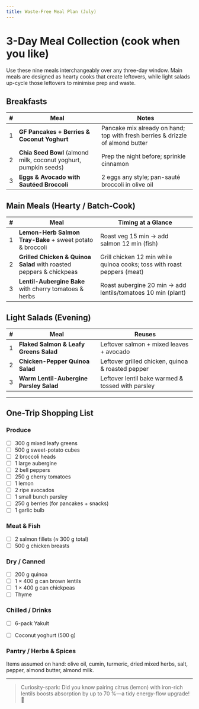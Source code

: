 ```yaml
---
title: Waste-Free Meal Plan (July)
---
```


# 3-Day Meal Collection (cook when you like)

Use these nine meals interchangeably over any three-day window. Main meals are designed as hearty cooks that create leftovers, while light salads up-cycle those leftovers to minimise prep and waste.

## Breakfasts
| # | Meal | Notes |
| --- | --- | --- |
| 1 | **GF Pancakes + Berries & Coconut Yoghurt** | Pancake mix already on hand; top with fresh berries & drizzle of almond butter |
| 2 | **Chia Seed Bowl** (almond milk, coconut yoghurt, pumpkin seeds) | Prep the night before; sprinkle cinnamon |
| 3 | **Eggs & Avocado with Sautéed Broccoli** | 2 eggs any style; pan-sauté broccoli in olive oil |

## Main Meals (Hearty / Batch-Cook)
| # | Meal | Timing at a Glance |
| --- | --- | --- |
| 1 | **Lemon-Herb Salmon Tray-Bake** + sweet potato & broccoli | Roast veg 15 min → add salmon 12 min (fish) |
| 2 | **Grilled Chicken & Quinoa Salad** with roasted peppers & chickpeas | Grill chicken 12 min while quinoa cooks; toss with roast peppers (meat) |
| 3 | **Lentil-Aubergine Bake** with cherry tomatoes & herbs | Roast aubergine 20 min → add lentils/tomatoes 10 min (plant) |

## Light Salads (Evening)
| # | Meal | Reuses |
| --- | --- | --- |
| 1 | **Flaked Salmon & Leafy Greens Salad** | Leftover salmon + mixed leaves + avocado |
| 2 | **Chicken-Pepper Quinoa Salad** | Leftover grilled chicken, quinoa & roasted pepper |
| 3 | **Warm Lentil-Aubergine Parsley Salad** | Leftover lentil bake warmed & tossed with parsley |

---

## One-Trip Shopping List

### Produce
- [ ] 300 g mixed leafy greens  
- [ ] 500 g sweet-potato cubes  
- [ ] 2 broccoli heads  
- [ ] 1 large aubergine  
- [ ] 2 bell peppers  
- [ ] 250 g cherry tomatoes  
- [ ] 1 lemon  
- [ ] 2 ripe avocados  
- [ ] 1 small bunch parsley  
- [ ] 250 g berries (for pancakes + snacks)  
- [ ] 1 garlic bulb  

### Meat & Fish
- [ ] 2 salmon fillets (≈ 300 g total)  
- [ ] 500 g chicken breasts  

### Dry / Canned
- [ ] 200 g quinoa  
- [ ] 1 × 400 g can brown lentils  
- [ ] 1 × 400 g can chickpeas  
- [ ] Thyme 

### Chilled / Drinks
- [ ] 6-pack Yakult  
- [ ] Coconut yoghurt (500 g)  




### Pantry / Herbs & Spices
Items assumed on hand: olive oil, cumin, turmeric, dried mixed herbs, salt, pepper, almond butter, almond milk.

---

> Curiosity-spark: Did you know pairing citrus (lemon) with iron-rich lentils boosts absorption by up to 70 %—a tidy energy-flow upgrade! 🎉 